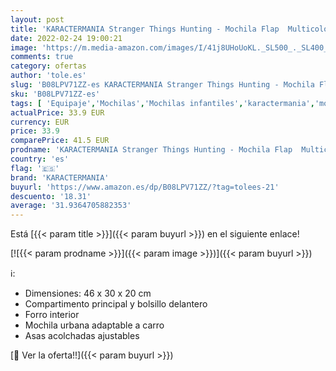 ```yaml
---
layout: post
title: 'KARACTERMANIA Stranger Things Hunting - Mochila Flap  Multicolor'
date: 2022-02-24 19:00:21
image: 'https://m.media-amazon.com/images/I/41j8UHoUoKL._SL500_._SL400_.jpg'
comments: true
category: ofertas
author: 'tole.es'
slug: 'B08LPV71ZZ-es KARACTERMANIA Stranger Things Hunting - Mochila Flap...'
sku: 'B08LPV71ZZ-es'
tags: [ 'Equipaje','Mochilas','Mochilas infantiles','karactermania','mochila', ]
actualPrice: 33.9 EUR
currency: EUR
price: 33.9
comparePrice: 41.5 EUR
prodname: 'KARACTERMANIA Stranger Things Hunting - Mochila Flap  Multicolor'
country: 'es'
flag: '🇪🇸'
brand: 'KARACTERMANIA'
buyurl: 'https://www.amazon.es/dp/B08LPV71ZZ/?tag=tolees-21'
descuento: '18.31'
average: '31.9364705882353'
---
```


Está [{{< param title >}}]({{< param buyurl >}}) en el siguiente enlace!

[![{{< param prodname >}}]({{< param image >}})]({{< param buyurl >}})

ℹ️:

- Dimensiones: 46 x 30 x 20 cm
- Compartimento principal y bolsillo delantero
- Forro interior
- Mochila urbana adaptable a carro
- Asas acolchadas ajustables

[🛒 Ver la oferta!!]({{< param buyurl >}})
